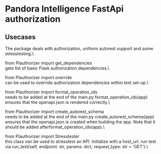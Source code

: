 # Pandora Intelligence FastApi authorization


## Usecases

The package deals with authorization, uniform autorest support and some stresstesting.\

from PIauthorizer import get_dependencies\
gets list of basic Flask authorization dependencies.\

from PIauthorizer import override\
can be used to override authorization dependencies within test set-up.\

from PIauthorizer import format_operation_ids\
needs to be added at the end of the main.py format_operation_ids(app) ensures that the openapi.json is rendered correctly.\

from PIauthorizer import create_autorest_schema\
needs to be added at the end of the main.py create_autorest_schema(app) ensures that the openapi.json is created when building the app. Note that it should be added afterformat_operation_ids(app).\

from PIauthorizer import Stresstester\
this class van be used to stresstest an API. Initialize with a host_url. run test via run_test(self, endpoint: str, params: dict, request_type: str = 'GET').\

 